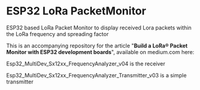 # ESP32 LoRa PacketMonitor
ESP32 based LoRa Packet Monitor to display received Lora packets within the LoRa frequency and spreading factor

This is an accompanying repository for the article "**Build a LoRa® Packet Monitor with ESP32 development boards**", available on medium.com here: 

Esp32_MultiDev_Sx12xx_FrequencyAnalyzer_v04 is the receiver

Esp32_MultiDev_Sx12xx_FrequencyAnalyzer_Transmitter_v03 is a simple transmitter
